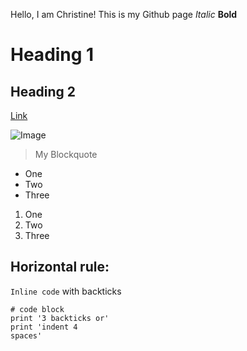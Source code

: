 Hello, I am Christine!
This is my Github page
*Italic*
**Bold**
# Heading 1
## Heading 2
[Link](https://www.google.com/?client=safari&channel=mac_bm)

![Image](http://url/a.png)
> My Blockquote

* One
* Two
* Three

1. One
2. Two
3. Three

Horizontal rule:
---

`Inline code` with backticks

```
# code block
print '3 backticks or'
print 'indent 4
spaces'
```
